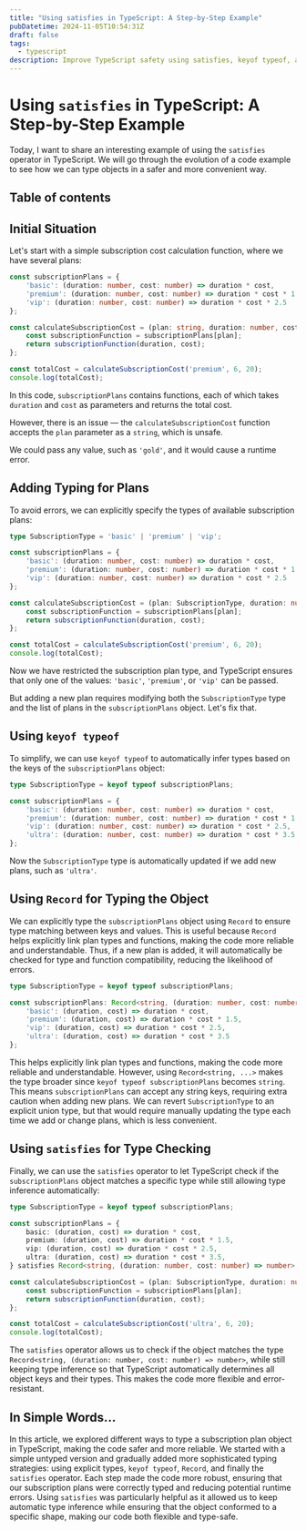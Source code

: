 ```yaml
---
title: "Using satisfies in TypeScript: A Step-by-Step Example"
pubDatetime: 2024-11-05T10:54:31Z
draft: false
tags:
  - typescript
description: Improve TypeScript safety using satisfies, keyof typeof, and Record.
---
```

# Using `satisfies` in TypeScript: A Step-by-Step Example

Today, I want to share an interesting example of using the `satisfies` operator in TypeScript. We will go through the evolution of a code example to see how we can type objects in a safer and more convenient way.

## Table of contents

## Initial Situation

Let's start with a simple subscription cost calculation function, where we have several plans:

```typescript
const subscriptionPlans = {
    'basic': (duration: number, cost: number) => duration * cost,
    'premium': (duration: number, cost: number) => duration * cost * 1.5,
    'vip': (duration: number, cost: number) => duration * cost * 2.5
};

const calculateSubscriptionCost = (plan: string, duration: number, cost: number) => {
    const subscriptionFunction = subscriptionPlans[plan];
    return subscriptionFunction(duration, cost);
};

const totalCost = calculateSubscriptionCost('premium', 6, 20);
console.log(totalCost);
```

In this code, `subscriptionPlans` contains functions, each of which takes `duration` and `cost` as parameters and returns the total cost.  

However, there is an issue — the `calculateSubscriptionCost` function accepts the `plan` parameter as a `string`, which is unsafe.

We could pass any value, such as `'gold'`, and it would cause a runtime error.

## Adding Typing for Plans

To avoid errors, we can explicitly specify the types of available subscription plans:

```typescript
type SubscriptionType = 'basic' | 'premium' | 'vip';

const subscriptionPlans = {
    'basic': (duration: number, cost: number) => duration * cost,
    'premium': (duration: number, cost: number) => duration * cost * 1.5,
    'vip': (duration: number, cost: number) => duration * cost * 2.5
};

const calculateSubscriptionCost = (plan: SubscriptionType, duration: number, cost: number) => {
    const subscriptionFunction = subscriptionPlans[plan];
    return subscriptionFunction(duration, cost);
};

const totalCost = calculateSubscriptionCost('premium', 6, 20);
console.log(totalCost);
```

Now we have restricted the subscription plan type, and TypeScript ensures that only one of the values: `'basic'`, `'premium'`, or `'vip'` can be passed.  


But adding a new plan requires modifying both the `SubscriptionType` type and the list of plans in the `subscriptionPlans` object. Let's fix that.

## Using `keyof typeof`

To simplify, we can use `keyof typeof` to automatically infer types based on the keys of the `subscriptionPlans` object:

```typescript
type SubscriptionType = keyof typeof subscriptionPlans;

const subscriptionPlans = {
    'basic': (duration: number, cost: number) => duration * cost,
    'premium': (duration: number, cost: number) => duration * cost * 1.5,
    'vip': (duration: number, cost: number) => duration * cost * 2.5,
    'ultra': (duration: number, cost: number) => duration * cost * 3.5
};
```

Now the `SubscriptionType` type is automatically updated if we add new plans, such as `'ultra'`.

## Using `Record` for Typing the Object

We can explicitly type the `subscriptionPlans` object using `Record` to ensure type matching between keys and values. This is useful because `Record` helps explicitly link plan types and functions, making the code more reliable and understandable. Thus, if a new plan is added, it will automatically be checked for type and function compatibility, reducing the likelihood of errors.

```typescript
type SubscriptionType = keyof typeof subscriptionPlans;

const subscriptionPlans: Record<string, (duration: number, cost: number) => number> = {
    'basic': (duration, cost) => duration * cost,
    'premium': (duration, cost) => duration * cost * 1.5,
    'vip': (duration, cost) => duration * cost * 2.5,
    'ultra': (duration, cost) => duration * cost * 3.5
};
```

This helps explicitly link plan types and functions, making the code more reliable and understandable. However, using `Record<string, ...>` makes the type broader since `keyof typeof subscriptionPlans` becomes `string`. This means `subscriptionPlans` can accept any string keys, requiring extra caution when adding new plans. We can revert `SubscriptionType` to an explicit union type, but that would require manually updating the type each time we add or change plans, which is less convenient.

## Using `satisfies` for Type Checking

Finally, we can use the `satisfies` operator to let TypeScript check if the `subscriptionPlans` object matches a specific type while still allowing type inference automatically:

```typescript
type SubscriptionType = keyof typeof subscriptionPlans;

const subscriptionPlans = {
    basic: (duration, cost) => duration * cost,
    premium: (duration, cost) => duration * cost * 1.5,
    vip: (duration, cost) => duration * cost * 2.5,
    ultra: (duration, cost) => duration * cost * 3.5,
} satisfies Record<string, (duration: number, cost: number) => number>;

const calculateSubscriptionCost = (plan: SubscriptionType, duration: number, cost: number) => {
    const subscriptionFunction = subscriptionPlans[plan];
    return subscriptionFunction(duration, cost);
};

const totalCost = calculateSubscriptionCost('ultra', 6, 20);
console.log(totalCost);
```

The `satisfies` operator allows us to check if the object matches the type `Record<string, (duration: number, cost: number) => number>`, while still keeping type inference so that TypeScript automatically determines all object keys and their types. This makes the code more flexible and error-resistant.


## In Simple Words...

In this article, we explored different ways to type a subscription plan object in TypeScript, making the code safer and more reliable. We started with a simple untyped version and gradually added more sophisticated typing strategies: using explicit types, `keyof typeof`, `Record`, and finally the `satisfies` operator. Each step made the code more robust, ensuring that our subscription plans were correctly typed and reducing potential runtime errors. Using `satisfies` was particularly helpful as it allowed us to keep automatic type inference while ensuring that the object conformed to a specific shape, making our code both flexible and type-safe.
